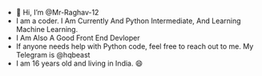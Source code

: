 - 👋 Hi, I’m @Mr-Raghav-12  
- I am a coder. I Am Currently And Python Intermediate, And Learning Machine Learning.
- I Am Also A Good Front End Devloper
- If anyone needs help with Python code, feel free to reach out to me. My Telegram is @hqbeast  
- I am 16 years old and living in India. 😄
